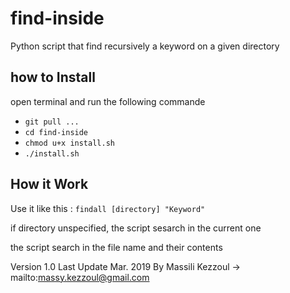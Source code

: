 # find-inside
Python script that find recursively a keyword on a given directory

## how to Install

open terminal and run the following commande
- `git pull ...`
- `cd find-inside`
- `chmod u+x install.sh`
- `./install.sh`

## How it Work

Use it like this : `findall [directory] "Keyword"`

if directory unspecified, the script sesarch in the current one

the script search in the file name and their contents

Version 1.0
Last Update Mar. 2019
By Massili Kezzoul -> mailto:massy.kezzoul@gmail.com
